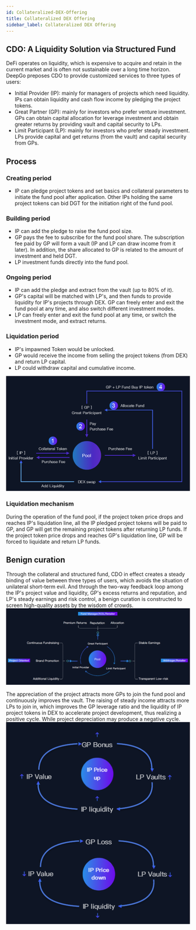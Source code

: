 ```yaml
---
id: Collateralized-DEX-Offering
title: Collateralized DEX Offering
sidebar_label: Collateralized DEX Offering
---
```


## CDO: A Liquidity Solution via Structured Fund
DeFi operates on liquidity, which is expensive to acquire and retain in the current market and is often not sustainable over a long time horizon. DeepGo preposes CDO to provide customized services to three types of users:

- Initial Provider (IP): mainly for managers of projects which need liquidity. IPs can obtain liquidity and cash flow income by pledging the project tokens.
- Great Partner (GP): mainly for investors who prefer venture investment. GPs can obtain capital allocation for leverage investment and obtain greater returns by providing vault and capital security to LPs.
- Limit Participant (LP): mainly for investors who prefer steady investment. LPs provide capital and get returns (from the vault) and capital security from GPs.
## Process
### Creating period

- IP can pledge project tokens and set basics and collateral parameters to initiate the fund pool after application. Other IPs holding the same project tokens can bid DGT for the initiation right of the fund pool.
### Building period

- IP can add the pledge to raise the fund pool size.
- GP pays the fee to subscribe for the fund pool share. The subscription fee paid by GP will form a vault (IP and LP can draw income from it later). In addition, the share allocated to GP is related to the amount of investment and held DGT.
- LP investment funds directly into the fund pool.
### Ongoing period

- IP can add the pledge and extract from the vault (up to 80% of it).
- GP's capital will be matched with LP's, and then funds to provide liquidity for IP's projects through DEX. GP can freely enter and exit the fund pool at any time, and also switch different investment modes.
- LP can freely enter and exit the fund pool at any time, or switch the investment mode, and extract returns.
### Liquidation period

- IP's impawned Token would be unlocked.
- GP would receive the income from selling the project tokens (from DEX) and return LP capital.
- LP could withdraw capital and cumulative income.

![image.png](/img/CDO_EN.png)
### Liquidation mechanism
During the operation of the fund pool, if the project token price drops and reaches IP's liquidation line, all the IP pledged project tokens will be paid to GP, and GP will get the remaining project tokens after returning LP funds. If the project token price drops and reaches GP's liquidation line, GP will be forced to liquidate and return LP funds.
## Benign curation
Through the collateral and structured fund, CDO in effect creates a steady binding of value between three types of users, which avoids the situation of unilateral short-term evil. And through the two-way feedback loop among the IP's project value and liquidity, GP's excess returns and reputation, and LP's steady earnings and risk control, a benign curation is constructed to screen high-quality assets by the wisdom of crowds.
![image.png](/img/user_EN.png)

The appreciation of the project attracts more GPs to join the fund pool and continuously improves the vault. The raising of steady income attracts more LPs to join in, which improves the GP leverage ratio and the liquidity of IP project tokens in DEX to accelerate project development, thus realizing a positive cycle. While project depreciation may produce a negative cycle.
![image.png](/img/circle_EN.png)


